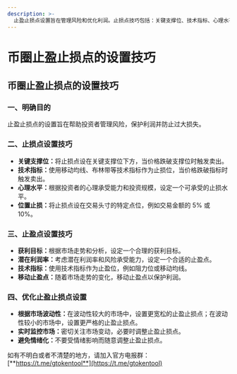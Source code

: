 ```yaml
---
description: >-
  止盈止损点设置旨在管理风险和优化利润。止损点技巧包括：关键支撑位、技术指标、心理水平和位置止损。止盈点技巧包括：获利目标、潜在利润率、技术指标和移动止盈点。优化设置需要考虑市场波动性、实时监控和避免情绪化。
---
```


# 币圈止盈止损点的设置技巧

## 币圈止盈止损点的设置技巧

### 一、明确目的

止盈止损点的设置旨在帮助投资者管理风险，保护利润并防止过大损失。

### 二、止损点设置技巧

* **关键支撑位：**&#x5C06;止损点设在关键支撑位下方，当价格跌破支撑位时触发卖出。
* **技术指标：**&#x4F7F;用移动均线、布林带等技术指标作为止损位，当价格跌破指标时触发卖出。
* **心理水平：**&#x6839;据投资者的心理承受能力和投资规模，设定一个可承受的止损水平。
* **位置止损：**&#x5C06;止损点设在交易头寸的特定点位，例如交易金额的 5% 或 10%。

### 三、止盈点设置技巧

* **获利目标：**&#x6839;据市场走势和分析，设定一个合理的获利目标。
* **潜在利润率：**&#x8003;虑潜在利润率和风险承受能力，设定一个合适的止盈点。
* **技术指标：**&#x4F7F;用技术指标作为止盈位，例如阻力位或移动均线。
* **移动止盈点：**&#x968F;着市场走势的变化，移动止盈点以保护利润。

### 四、优化止盈止损点设置

* **根据市场波动性：**&#x5728;波动性较大的市场中，设置更宽松的止盈止损点；在波动性较小的市场中，设置更严格的止盈止损点。
* **实时监控市场：**&#x5BC6;切关注市场变动，必要时调整止盈止损点。
* **避免情绪化：**&#x4E0D;要受情绪影响而随意调整止盈止损点。

如有不明白或者不清楚的地方，请加入官方电报群：[**https://t.me/gtokentool**](https://t.me/gtokentool)
